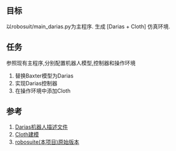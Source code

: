 ## 目标

以robosuit/main_darias.py为主程序.
生成 [Darias + Cloth] 仿真环境.

## 任务

参照现有主程序,分别配置机器人模型,控制器和操作环境
1. 替换Baxter模型为Darias
2. 实现Darias控制器
3. 在操作环境中添加Cloth

## 参考

1. [Darias机器人描述文件](https://git.ias.informatik.tu-darmstadt.de/ias_ros/darias_core/tree/master/darias_description)
2. [Cloth建模](https://git.ias.informatik.tu-darmstadt.de/ren/ip_graspdeform/tree/master/ClothSimulation)
3. [robosuite(本项目)原始版本](https://github.com/StanfordVL/robosuite.git)